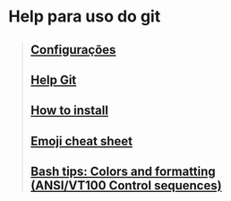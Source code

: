 # Help para uso do git

>## [Configurações](./Config.md)
> 
>## [Help Git](./git%20help.md)
>
>## [How to install](./How%20to%20Install.md)
>
>## [Emoji cheat sheet](https://www.webfx.com/tools/emoji-cheat-sheet/)
>
>## [Bash tips: Colors and formatting (ANSI/VT100 Control sequences)](https://misc.flogisoft.com/bash/tip_colors_and_formatting)